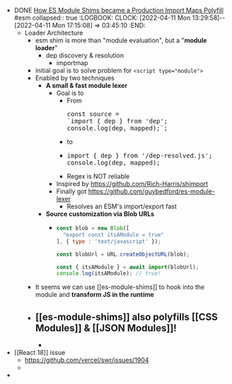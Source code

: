 - DONE [How ES Module Shims became a Production Import Maps Polyfill](https://guybedford.com/es-module-shims-production-import-maps) #esm
  collapsed:: true
  :LOGBOOK:
  CLOCK: [2022-04-11 Mon 13:29:58]--[2022-04-11 Mon 17:15:08] =>  03:45:10
  :END:
	- Loader Architecture
		- esm shim is more than "module evaluation", but a "**module loader**"
			- dep discovery & resolution
				- importmap
		- initial goal is to solve problem for `<script type="module">`
		- Enabled by two techniques
			- **A small & fast module lexer**
				- Goal is to
					- From
					  <pre>const source = 
					  `import { dep } from 'dep';
					  console.log(dep, mapped);`;</pre>
					- to
					- <pre>import { dep } from '/dep-resolved.js';
					  console.log(dep, mapped);</pre>
					- Regex is NOT reliable
				- Inspired by https://github.com/Rich-Harris/shimport
				- Finally got https://github.com/guybedford/es-module-lexer
					- Resolves an ESM's import/export fast
			- **Source customization via Blob URLs**
				- ```js
				  const blob = new Blob([
				    "export const itsAModule = true"
				  ], { type : 'text/javascript' });
				  
				  const blobUrl = URL.createObjectURL(blob);
				  
				  const { itsAModule } = await import(blobUrl);
				  console.log(itsAModule); // true!
				  ```
		- It seems we can use [[es-module-shims]] to hook into the module and **transform JS in the runtime**
		- [[es-module-shims]] also polyfills [[CSS Modules]] & [[JSON Modules]]!
			-
			-
- [[React 18]] issue
	- https://github.com/vercel/swr/issues/1904
	-
-